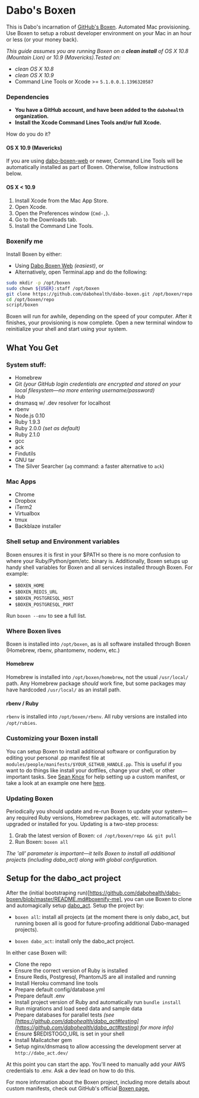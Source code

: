 # Dabo's Boxen

This is Dabo's incarnation of [GitHub's Boxen](https://boxen.github.com). Automated Mac provisioning. Use Boxen to setup a robust developer environment on your Mac in an hour or less (or your money back).

*This guide assumes you are running Boxen on a __clean install__ of OS X 10.8 (Mountain Lion) or 10.9 (Mavericks).Tested on:*
- *clean OS X 10.8*
- *clean OS X 10.9*
- Command Line Tools or Xcode >= `5.1.0.0.1.1396320587`

### Dependencies

- **You have a GitHub account, and have been added to the `dabohealth` organization.**
- **Install the Xcode Command Lines Tools and/or full Xcode.**

How do you do it?

#### OS X 10.9 (Mavericks)

If you are using [dabo-boxen-web](https://dabo-boxen-web.herokuapp.com)
or newer, Command Line Tools will be automatically installed as part of Boxen.
Otherwise, follow instructions below.

#### OS X < 10.9

1. Install Xcode from the Mac App Store.
1. Open Xcode.
1. Open the Preferences window (`Cmd-,`).
1. Go to the Downloads tab.
1. Install the Command Line Tools.


### Boxenify me

Install Boxen by either:
* Using [Dabo Boxen Web](https://dabo-boxen-web.herokuapp.com) *(easiest)*, or
* Alternatively, open Terminal.app and do the following:

```bash
sudo mkdir -p /opt/boxen
sudo chown ${USER}:staff /opt/boxen
git clone https://github.com/dabohealth/dabo-boxen.git /opt/boxen/repo
cd /opt/boxen/repo
script/boxen
```

Boxen will run for awhile, depending on the speed of your computer. After it finishes, your provisioning is now complete. Open a new terminal window to reinitialize your shell and start using your system.

## What You Get

### System stuff:
* Homebrew
* Git *(your GitHub login credentials are encrypted and stored on your local filesystem—no more entering username/password)*
* Hub
* dnsmasq w/ .dev resolver for localhost
* rbenv
* Node.js 0.10
* Ruby 1.9.3
* Ruby 2.0.0 *(set as default)*
* Ruby 2.1.0
* gcc
* ack
* Findutils
* GNU tar
* The Silver Searcher (`ag` command: a faster alternative to `ack`)

### Mac Apps
* Chrome
* Dropbox
* iTerm2
* Virtualbox
* tmux
* Backblaze installer

### Shell setup and Environment variables
Boxen ensures it is first in your $PATH so there is no more confusion to where your Ruby/Python/gem/etc. binary is. Additionally, Boxen setups up handy shell variables for Boxen and all services installed through Boxen. For example:
* `$BOXEN_HOME`
* `$BOXEN_REDIS_URL`
* `$BOXEN_POSTGRESQL_HOST`
* `$BOXEN_POSTGRESQL_PORT`

Run `boxen --env` to see a full list.

### Where Boxen lives
Boxen is installed into `/opt/boxen`, as is all software installed through Boxen (Homebrew, rbenv, phantomenv, nodenv, etc.)
#### Homebrew
Homebrew is installed into `/opt/boxen/homebrew`, not the usual `/usr/local/` path. Any Homebrew package *should* work fine, but some packages may have hardcoded `/usr/local/` as an install path.
#### rbenv / Ruby
`rbenv` is installed into `/opt/boxen/rbenv`. All ruby versions are installed into `/opt/rubies`.

### Customizing your Boxen install
You can setup Boxen to install additional software or configuration by editing your personal .pp manifest file at `modules/people/manifests/$YOUR_GITHUB_HANDLE.pp`. This is useful if you want to do things like install your dotfiles, change your shell, or other important tasks. See [Sean Knox](https://github.com/seanknox) for help setting up a custom manifest, or take a look at an example one here [here](https://github.com/boxen/our-boxen/blob/master/modules/people/README.md).

### Updating Boxen
Periodically you should update and re-run Boxen to update your system—any required Ruby versions, Homebrew packages, etc. will automatically be upgraded or installed for you. Updating is a two-step process:

1. Grab the latest version of Boxen: `cd /opt/boxen/repo && git pull`
2. Run Boxen: `boxen all`

*The 'all' parameter is important—it tells Boxen to install all additional projects (including dabo_act) along with global configuration.*

## Setup for the dabo_act project

After the (initial bootstraping run)[https://github.com/dabohealth/dabo-boxen/blob/master/README.md#boxenify-me], you can use Boxen to clone and automagically setup [dabo_act](https://github.com/dabohealth/dabo_act). Setup the project by:

* `boxen all`: install all projects (at the moment there is only dabo_act, but running boxen all is good for future-proofing additional Dabo-managed projects).

* `boxen dabo_act`: install only the dabo_act project.

In either case Boxen will:

* Clone the repo
* Ensure the correct version of Ruby is installed
* Ensure Redis, Postgresql, PhantomJS are all installed and running
* Install Heroku command line tools
* Prepare default config/database.yml
* Prepare default .env
* Install project version of Ruby and automatically run `bundle install`
* Run migrations and load seed data and sample data
* Prepare databases for parallel tests *(see [https://github.com/dabohealth/dabo_act#testing](https://github.com/dabohealth/dabo_act#testing) for more info)*
* Ensure $REDISTOGO_URL is set in your shell
* Install Mailcatcher gem
* Setup nginx/dnsmasq to allow accessing the development server at `http://dabo_act.dev/`

At this point you can start the app. You'll need to manually add your AWS credentials to .env. Ask a dev lead on how to do this.

For more information about the Boxen project, including more details about custom manifests, check out GitHub's official [Boxen page.](https://github.com/boxen/our-boxen)

